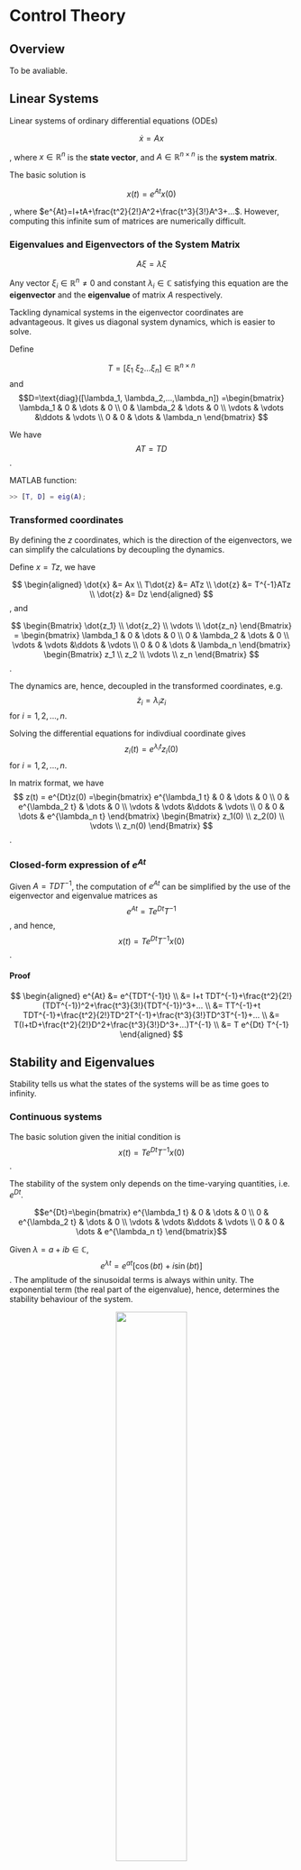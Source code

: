 # Control Theory


## Overview

To be avaliable.

## Linear Systems

Linear systems of ordinary differential equations (ODEs) 

$$
\dot{x}=Ax
$$

, where $x \in \mathbb{R}^n$ is the **state vector**,
 and  $A \in \mathbb{R}^{n \times n}$ is the **system matrix**.


The basic solution is

$$
x(t) = e^{At}x(0)
$$

, where $e^{At}=I+tA+\frac{t^2}{2!}A^2+\frac{t^3}{3!}A^3+...$. 
However, computing this infinite sum of matrices are numerically difficult. 

### Eigenvalues and Eigenvectors of the System Matrix

$$A \xi = \lambda \xi$$

Any vector $\xi_i \in \mathbb{R}^n \neq 0$ and constant $\lambda_i \in \mathbb{C}$ satisfying this equation are the **eigenvector** and the **eigenvalue** of matrix $A$ respectively.

Tackling dynamical systems in the eigenvector coordinates are advantageous. It gives us diagonal system dynamics, which is easier to solve.

Define 

$$T=[\xi_1 \ \xi_2 ... \xi_n] \in \mathbb{R}^{n \times n}$$ and $$D=\text{diag}([\lambda_1, \lambda_2,...,\lambda_n])
=\begin{bmatrix}  
\lambda_1 & 0 & \dots & 0 \\  
0 & \lambda_2 & \dots & 0 \\
\vdots & \vdots &\ddots & \vdots \\
0 & 0 & \dots & \lambda_n
\end{bmatrix}
$$


We have $$AT=TD$$.

MATLAB function:
```matlab
>> [T, D] = eig(A);
```

### Transformed coordinates

By defining the $z$ coordinates, which is the direction of the eigenvectors, we can simplify the calculations by decoupling the dynamics. 
 
Define $x=Tz$, we have

$$
\begin{aligned}
\dot{x} &= Ax  \\
T\dot{z} &= ATz \\
\dot{z} &= T^{-1}ATz \\
\dot{z} &= Dz 
\end{aligned}
$$ , and

$$
\begin{Bmatrix}  
\dot{z_1} \\ \dot{z_2} \\ \vdots \\ \dot{z_n}
\end{Bmatrix}
= \begin{bmatrix}  
\lambda_1 & 0 & \dots & 0 \\  
0 & \lambda_2 & \dots & 0 \\
\vdots & \vdots &\ddots & \vdots \\
0 & 0 & \dots & \lambda_n
\end{bmatrix}
\begin{Bmatrix}
z_1 \\ z_2 \\ \vdots \\ z_n
\end{Bmatrix}
$$.


The dynamics are, hence, decoupled in the transformed coordinates, e.g. $$\dot{z}_i =  \lambda_i z_i$$ for $i=1,2,...,n$. 

Solving the differential equations for indivdiual coordinate gives $$z_i(t)=e^{\lambda_i t}z_i(0)$$ for $i=1,2,...,n$.

In matrix format, we have 
$$
z(t) = e^{Dt}z(0)
=\begin{bmatrix}  
e^{\lambda_1 t} & 0 & \dots & 0 \\  
0 & e^{\lambda_2 t} & \dots & 0 \\
\vdots & \vdots &\ddots & \vdots \\
0 & 0 & \dots & e^{\lambda_n t}
\end{bmatrix}
\begin{Bmatrix}
z_1(0) \\ z_2(0) \\ \vdots \\ z_n(0)
\end{Bmatrix}
$$.

### Closed-form expression of  $e^{At}$

Given $A=TDT^{-1}$, the computation of $e^{At}$ can be simplified by the use of the eigenvector and eigenvalue matrices as $$e^{At}=T e^{Dt} T^{-1}$$, and hence, $$x(t)=T e^{Dt} T^{-1}x(0)$$.

#### Proof
$$
\begin{aligned}
  e^{At} &= e^{TDT^{-1}t} \\
&= I+t TDT^{-1}+\frac{t^2}{2!}(TDT^{-1})^2+\frac{t^3}{3!}(TDT^{-1})^3+... \\
&= TT^{-1}+t TDT^{-1}+\frac{t^2}{2!}TD^2T^{-1}+\frac{t^3}{3!}TD^3T^{-1}+... \\
&= T(I+tD+\frac{t^2}{2!}D^2+\frac{t^3}{3!}D^3+...)T^{-1} \\
&= T e^{Dt} T^{-1} 
\end{aligned}
$$

## Stability and Eigenvalues



Stability tells us what the states of the systems will be as time goes to infinity.

### Continuous systems

The basic solution given the initial condition is $$x(t)=Te^{Dt}T^{-1}x(0)$$.

The stability of the system only depends on the time-varying quantities, i.e. $e^{Dt}$. 

$$e^{Dt}=\begin{bmatrix}  
e^{\lambda_1 t} & 0 & \dots & 0 \\  
0 & e^{\lambda_2 t} & \dots & 0 \\
\vdots & \vdots &\ddots & \vdots \\
0 & 0 & \dots & e^{\lambda_n t}
\end{bmatrix}$$


Given $\lambda = a + ib \in \mathbb{C}$, $$e^{\lambda t}=e^{at}[\cos{(bt)}+i\sin{(bt)}]$$. The amplitude of the sinusoidal terms is always within unity. The exponential term (the real part of the eigenvalue), hence, determines the stability behaviour of the system.

<p align="center">
	<img src="https://i.imgur.com/rpPx8Ug.jpg" 
	height="50%" width="50%"/>
</p>

> Source: https://youtu.be/h7nJ6ZL4Lf0?list=PLMrJAkhIeNNR20Mz-VpzgfQs5zrYi085m

The system is stable if and only if all the real part of the eigenvalues of the system matrix are non-positive. $$\text{Re}(\lambda_i) \leq0, \forall i = 1,2,...,n$$

To control an unstable system with feedbacks, e.g. $u=-Kx$, the system behaviours, as well as the eigenvalues, can be changed.

$$\dot{x}=Ax+Bu=Ax-BKx=(A-BK)x$$

<p align="center">
	<img src="https://i.imgur.com/bSMPYCA.jpg" 
	height="50%" width="50%"/>
</p>

> Source: https://youtu.be/h7nJ6ZL4Lf0?list=PLMrJAkhIeNNR20Mz-VpzgfQs5zrYi085m


### Discrete-time systems

$$x_{k+1}=\tilde{A}x_k$$, where $x_k=x(k\Delta t)$, and $\tilde{A}=e^{A \Delta t}$.

Given an initial condition $x_0=x(0)$, we can compute the whole set of dynamics at discrete time as $$\begin{aligned} x_1&=\tilde{A}x_0 \\ x_2&=\tilde{A}^2x_0 \\ x_3&=\tilde{A}^3x_0 \\ &\vdots \\ x_N&=\tilde{A}^Nx_0 \end{aligned}$$

Same as the continuous-time system matrix $A$, the discrete-time system matrix $\tilde{A}$ can be decomposed into the eigenvector and eigenvalue matrices as $$\tilde{A}=\tilde{T}\tilde{D}\tilde{T}^{-1}$$, and hence, $$x_N=\tilde{T}\tilde{D}^N\tilde{T}^{-1}x_0$$.

Simlilarly the eigenvalues determine the stability of the discrete-time system. The system is stable if and only if all the radius of the complex eigenvalues are less than or equal to $1$, i.e. $$|\tilde{\lambda}_i| \leq1, \forall i=1,2,...,n$$. The tilde (~) sign is an indication for the discrete-time space.

<p align="center">
	<img src="https://i.imgur.com/cLLAT5O.jpg" 
	height="50%" width="50%"/>
</p>

> Source: https://youtu.be/h7nJ6ZL4Lf0?list=PLMrJAkhIeNNR20Mz-VpzgfQs5zrYi085m



This can be seen by expressing the complex eigenvalues as a product of radius $R$ and angle $\theta$ as

$$\begin{aligned} 
\tilde{\lambda}&=Re^{i\theta} \\
\tilde{\lambda}^N&=R^Ne^{iN\theta}
\end{aligned}$$

The exponential part always has an amplitude within a unity.

## Linearizing Around a Fixed Point

The non-linear dynamics of a system of ODEs can be described as $$\dot{x}=f(x)$$, where $x \in \mathbb{R}^n$ is the state vector.

### Linearization steps

Step 1: find the fixed points $\bar{x}$ s.t. $f(\bar{x})=0$
Step 2: Linearize $f$ about $\bar{x}$ using the Jocabian matrix $\frac{Df}{Dx}|_{\bar{x}}=[\frac{\partial f_i}{\partial x_j}]$

### Example

Given
$$
	\begin{aligned} 
	\dot{x_1} &= f_1(x_1, x_2) = x_1x_2 \\
	\dot{x_2} &= f_2(x_1, x_2) = x_1^2+x_2^2
	 \end{aligned}
 $$, we have 
 $$
	 \frac{Df}{Dx}
	 =\begin{bmatrix}
		\frac{\partial f_1}{\partial x_1} & \frac{\partial f_1}{\partial x_2} \\
		\frac{\partial f_2}{\partial x_1} & \frac{\partial f_2}{\partial x_2}
	 \end{bmatrix}
	 = \begin{bmatrix}
	 x_2 & x_1 \\ 
	 2x_1 & 2x_2
	 \end{bmatrix}
$$, and hence 
$$
\begin{Bmatrix}
\dot{x_1} \\ \dot{x_2}
\end{Bmatrix}
	 \approx \begin{bmatrix}
	 \bar{x}_2 & \bar{x}_1 \\ 
	 2\bar{x}_1 & 2\bar{x}_2
	 \end{bmatrix} 
	 \begin{Bmatrix}
x_1 \\ x_2
\end{Bmatrix}
$$.

#### Proof

By the Taylor expression,

$$ \begin{aligned}
\dot{x}=f(x)&=f(\bar{x})+\frac{Df}{Dx}|_{\bar{x}} \cdot (x-\bar{x}) + \frac{D^2f}{Dx^2}|_{\bar{x}} \cdot (x-\bar{x})^2 + \dots  \\
&\approx f(\bar{x})+\frac{Df}{Dx}|_{\bar{x}} \cdot (x-\bar{x})
\end{aligned}
$$

By definition, we choose $\bar{x}$ s.t. $f(\bar{x})=0$, so
$$\Delta \dot{x} = \frac{Df}{Dx}|_{\bar{x}} \Delta x = A \Delta x$$


#### Remark
The approximation is only true around the vincinity of $\bar{x}$, where the system is instantaneous stable, by adding feedback control, e.g. $u=-Kx$, we aim to stablize the system around $\bar{x}$. Therefore, $A=\frac{Df}{Dx}|_{\bar{x}}$ can be considered as time-invariant, and is a good linear approximation of $f(x)$ within the space we're interested in.

### Example: Pendulum

Equation of Motion (EOM): $$\ddot{\theta}=-\frac{g}{L} \sin \theta -\delta \dot{\theta}$$. Assuming $g/L=1$, we simplify it as $$\ddot{\theta}=-\sin \theta -\delta \dot{\theta}$$.

State-space formulation:

$$\begin{Bmatrix} x_1 \\ x_2 \end{Bmatrix} = \begin{Bmatrix} \theta \\ \dot{\theta} \end{Bmatrix}$$, we have 
$$\begin{Bmatrix} \dot{x}_1 \\ \dot{x}_2 \end{Bmatrix} = \begin{bmatrix} x_2 \\ -\sin x_1 - \delta x_2\end{bmatrix}$$, which is a non-linear function of the state vector. 


## Full-State Estimation

$$\dot{x}=Ax+Bu$$, where $x \in \mathbb{R}^n, u \in \mathbb{R}^q$.

With full state measurements, we can design the input as $u=-Kx$ to stabilise the system, and we have $$\dot{x} = Ax - BKx = (A-BK)x$$.

`<Insert the block diagram>`

In reality, we rarely have measurements on all states, i.e. $$y=Cx$$, where $y \in \mathbb{R}^p$ is the measured state vector, and $C \in \mathbb{R}^{p \times n}$ is the measurement matrix, mapping the state vector in $\mathbb{R}^n$ to the measurement vector in $\mathbb{R}^p$.

## Observability

The observability of $(A,C)$ tells us if a full-state estimation if possible with a system matrix $A$ and a measurement matrix $C$, or equavilently, if we can estimate any state $x$ from the time-series measurements $y(t)$.

MATLAB function:
```matlab
>> obsv(A, C)
```

In reality, we design an observer / an estimator, e.g. Kalman Filter, to obtain the full-state estimation, and then design a controller, e.g. LQR, to stabilise the system based on the estimation. 

`<Insert the block diagram>`

### Observablility matrix

$$\mathcal{O} = \begin{bmatrix} 
C \\ CA \\CA^2 \\ \vdots \\ CA^{n-1}
\end{bmatrix}$$

The system is observable if 
1. the rank of $\mathcal{O}$ is $n$ 
2. we can estimate $x$ from $y$.

MATLAB command:
```matlab
>> rank(obsv(A, C))
```

The Observability Gramian gives the information about the degree of observability.


```matlab
>> [U, S, V] = svd(obsv(A, C))
```

The columns of $V$ (the rows of $V^T$) are in order the most observable states in the state-space. The direction with the highest signal-to-noise ratio.

## References

- Control Bootcamp (YouTube Playlist)
Prof. Steven L. Brunton. University of Washington.
<p align="center"><iframe width="560" height="315" src="https://www.youtube.com/embed/videoseries?list=PLMrJAkhIeNNR20Mz-VpzgfQs5zrYi085m" frameborder="0" allow="accelerometer; autoplay; encrypted-media; gyroscope; picture-in-picture" allowfullscreen></iframe><p>

- Data-driven Science and Engineering - Machine Learning, Dynamical Systems and Control
http://databookuw.com

---
More notes can be found on https://github.com/derekl-beep/cs-notes.

> Written with [StackEdit](https://stackedit.io/).
<!--stackedit_data:
eyJoaXN0b3J5IjpbMjEyNTIyNTMwMywtMTczMjkzOTQwNiwtMT
cwODc4MjgwOCwtMTM1NDgwNTQ5LC02MjcyNTE4OTcsLTQ4MTIy
NDk0NSwtNjQ0MTQ0NTEzLDE4NDYxOTY2NjMsLTEyMDM0NjY1NT
EsLTg1ODQ1MTQsMjAzMDE3NDAwMSwxNzcwOTMyNjIwLDEwNDcz
NjczMzldfQ==
-->